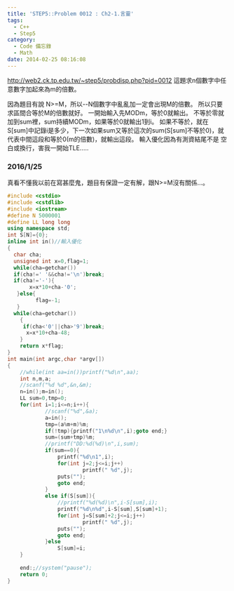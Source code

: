 ```yaml
---
title: 'STEP5::Problem 0012 : Ch2-1.言靈'
tags:
  - C++
  - Step5
category:
  - Code 備忘錄
  - Math
date: 2014-02-25 08:16:08
---
```



http://web2.ck.tp.edu.tw/~step5/probdisp.php?pid=0012
這題求n個數字中任意數字加起來為m的倍數。

<!--more-->

因為題目有說 N>=M，所以--N個數字中亂亂加一定會出現M的倍數。
所以只要求區間合等於M的倍數就好。
一開始輸入先MODm，等於0就輸出。
不等於零就加到sum裡，sum持續MODm，如果等於0就輸出1到i。
如果不等於，就在S[sum]中記錄i是多少，下一次如果sum又等於這次的sum(S[sum]不等於0)，就代表中間這段和等於0(m的倍數)，就輸出這段。
輸入優化因為有測資結尾不是 空白或換行，害我一開始TLE.....

### 2016/1/25
真看不懂我以前在寫甚麼鬼，題目有保證一定有解，跟N>=M沒有關係...。

``` c++
#include <cstdio>
#include <cstdlib>
#include <iostream>
#define N 5000001
#define LL long long
using namespace std;
int S[N]={0};
inline int in()//輸入優化
{   
  char cha;   
  unsigned int x=0,flag=1;
  while(cha=getchar())   
  if(cha!=' '&&cha!='\n')break;
  if(cha!='-'){
       x=x*10+cha-'0';  
   }else{
         flag=-1; 
   }  
  while(cha=getchar())    
    {   
     if(cha<'0'||cha>'9')break;
      x=x*10+cha-48;   
    }   
    return x*flag;
}
int main(int argc,char *argv[])
{
    //while(int aa=in())printf("%d\n",aa);
    int n,m,a;
    //scanf("%d %d",&n,&m);
    n=in();m=in();
    LL sum=0,tmp=0;
    for(int i=1;i<=n;i++){
            //scanf("%d",&a);
            a=in();
            tmp=(a%m+m)%m;
            if(!tmp){printf("1\n%d\n",i);goto end;}
            sum=(sum+tmp)%m;
            //printf("DD:%d(%d)\n",i,sum);
            if(sum==0){
                printf("%d\n1",i);
                for(int j=2;j<=i;j++)
                        printf(" %d",j);
                puts("");
                goto end;
            }
            else if(S[sum]){
                //printf("%d(%d)\n",i-S[sum],i);
                printf("%d\n%d",i-S[sum],S[sum]+1);
                for(int j=S[sum]+2;j<=i;j++)
                        printf(" %d",j);
                puts("");
                goto end;
            }else
                S[sum]=i;
    }
    
    end:;//system("pause");
    return 0;
}
```
